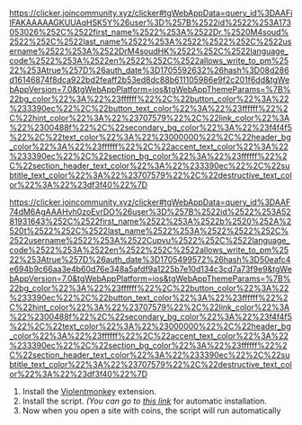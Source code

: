 https://clicker.joincommunity.xyz/clicker#tgWebAppData=query_id%3DAAFilFAKAAAAAGKUUAqHSK5Y%26user%3D%257B%2522id%2522%253A173053026%252C%2522first_name%2522%253A%2522Dr.%2520M4soud%2522%252C%2522last_name%2522%253A%2522%2522%252C%2522username%2522%253A%2522DrM4soudHK%2522%252C%2522language_code%2522%253A%2522en%2522%252C%2522allows_write_to_pm%2522%253Atrue%257D%26auth_date%3D1705592632%26hash%3D08d286d16146874f8dca922bd2feaff2b53ed8dc88b611105986e9f2c201f6dd&tgWebAppVersion=7.0&tgWebAppPlatform=ios&tgWebAppThemeParams=%7B%22bg_color%22%3A%22%23ffffff%22%2C%22button_color%22%3A%22%233390ec%22%2C%22button_text_color%22%3A%22%23ffffff%22%2C%22hint_color%22%3A%22%23707579%22%2C%22link_color%22%3A%22%2300488f%22%2C%22secondary_bg_color%22%3A%22%23f4f4f5%22%2C%22text_color%22%3A%22%23000000%22%2C%22header_bg_color%22%3A%22%23ffffff%22%2C%22accent_text_color%22%3A%22%233390ec%22%2C%22section_bg_color%22%3A%22%23ffffff%22%2C%22section_header_text_color%22%3A%22%233390ec%22%2C%22subtitle_text_color%22%3A%22%23707579%22%2C%22destructive_text_color%22%3A%22%23df3f40%22%7D

https://clicker.joincommunity.xyz/clicker#tgWebAppData=query_id%3DAAF74dM6AgAAAHvh0zoEvrDO%26user%3D%257B%2522id%2522%253A5281931643%252C%2522first_name%2522%253A%2522b%2520%252A%2520t%2522%252C%2522last_name%2522%253A%2522%2522%252C%2522username%2522%253A%2522Cupvu%2522%252C%2522language_code%2522%253A%2522en%2522%252C%2522allows_write_to_pm%2522%253Atrue%257D%26auth_date%3D1705499572%26hash%3D50eafc4e694b9c66aa3e4b60d76e348a5afdf9a1225b7e10d134c3cd7a73f9e9&tgWebAppVersion=7.0&tgWebAppPlatform=ios&tgWebAppThemeParams=%7B%22bg_color%22%3A%22%23ffffff%22%2C%22button_color%22%3A%22%233390ec%22%2C%22button_text_color%22%3A%22%23ffffff%22%2C%22hint_color%22%3A%22%23707579%22%2C%22link_color%22%3A%22%2300488f%22%2C%22secondary_bg_color%22%3A%22%23f4f4f5%22%2C%22text_color%22%3A%22%23000000%22%2C%22header_bg_color%22%3A%22%23ffffff%22%2C%22accent_text_color%22%3A%22%233390ec%22%2C%22section_bg_color%22%3A%22%23ffffff%22%2C%22section_header_text_color%22%3A%22%233390ec%22%2C%22subtitle_text_color%22%3A%22%23707579%22%2C%22destructive_text_color%22%3A%22%23df3f40%22%7D


1. Install the [Violentmonkey](https://addons.mozilla.org/firefox/addon/violentmonkey/) extension.
2. Install the script. _(You can go to [this link](https://github.com/mudachyo/notcoin_automation/raw/main/auto-click-notcoin.user.js)_ for automatic installation.
3. Now when you open a site with coins, the script will run automatically
